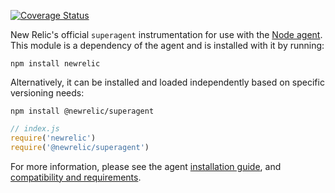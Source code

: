 [![Coverage Status](https://coveralls.io/repos/github/newrelic/node-newrelic-superagent/badge.svg?branch=main)](https://coveralls.io/github/newrelic/node-newrelic-superagent?branch=main)

New Relic's official `superagent` instrumentation for use with the
[Node agent](https://github.com/newrelic/node-newrelic). This module is a
dependency of the agent and is installed with it by running:

```
npm install newrelic
```

Alternatively, it can be installed and loaded independently based on specific
versioning needs:

```
npm install @newrelic/superagent
```

```js
// index.js
require('newrelic')
require('@newrelic/superagent')
```

For more information, please see the agent
[installation guide](https://docs.newrelic.com/docs/agents/nodejs-agent/installation-configuration/install-nodejs-agent),
and [compatibility and requirements](https://docs.newrelic.com/docs/agents/nodejs-agent/getting-started/compatibility-requirements-nodejs-agent).
